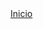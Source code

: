 <html>
  <head>
<a href="https://ymb06.github.io/ICV-24-25/practica-githubflow-grupo2/src/index.html" target="_blank">Inicio</a>
</head>
  </html>

